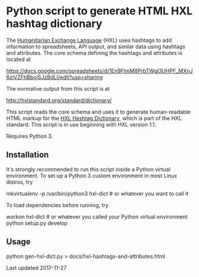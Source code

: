 # Python script to generate HTML HXL hashtag dictionary

The [Humanitarian Exchange Language](http://hxlstandard.org) (HXL)
uses hashtags to add information to spreadsheets, API output, and
similar data using hashtags and attributes. The core schema defining
the hashtags and attributes is located at

https://docs.google.com/spreadsheets/d/1En9FlmM8PrbTWgl3UHPF_MXnJ6ziVZFhBbojSJzBdLI/edit?usp=sharing

The normative output from this script is at

http://hxlstandard.org/standard/dictionary/

This script reads the core schema and uses it to generate
human-readable HTML markup for the [HXL Hashtag
Dictionary](http://hxlstandard.org/standard/dictionary/), which is
part of the HXL standard. This script is in use beginning with HXL
version 1.1.

Requires Python 3.

## Installation

It's strongly recommended to run this script inside a Python virtual
environment. To set up a Python 3 custom environment in most Linux
distros, try

  mkvirtualenv -p /usr/bin/python3 hxl-dict # or whatever you want to call it

To load dependencies before running, try

  workon hxl-dict # or whatever you called your Python virtual environment
  python setup.py develop

## Usage

  python gen-hxl-dict.py > docs/hxl-hashtags-and-attributes.html


Last updated 2017-11-27
